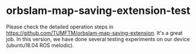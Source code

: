 # orbslam-map-saving-extension-test
Please check the detailed operation steps in https://github.com/TUMFTM/orbslam-map-saving-extension. It's a great job. In this version, we have done several testing experiments on our device (ubuntu18.04 ROS melodic).
